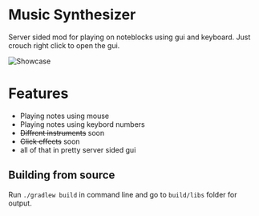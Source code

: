 # Music Synthesizer

Server sided mod for playing on noteblocks using gui and keyboard.
Just crouch right click to open the gui.

![Showcase](https://github.com/DevLisuu/Music-Synthesizer/raw/main/art/showcase1.0.png)

# Features
- Playing notes using mouse
- Playing notes using keybord numbers
- ~~Diffrent instruments~~ soon
- ~~Click effects~~ soon
- all of that in pretty server sided gui

## Building from source

Run `./gradlew build` in command line and go to `build/libs` folder for output.
